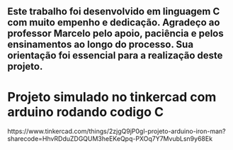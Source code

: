 <h2>Este trabalho foi desenvolvido em linguagem C com muito empenho e dedicação. Agradeço ao professor Marcelo pelo apoio, paciência e pelos ensinamentos ao longo do processo. Sua orientação foi essencial para a realização deste projeto.</h2>
<h1>Projeto simulado no tinkercad com arduino rodando codigo C</h1>
https://www.tinkercad.com/things/2zjgQ9jP0gl-projeto-arduino-iron-man?sharecode=HhvRDduZDGQUM3heEKeQpq-PXOq7Y7MvubLsn9y68Ek

